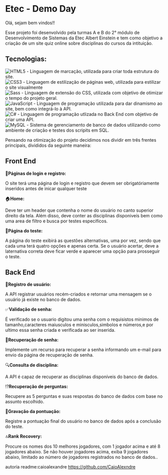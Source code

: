 # Etec - Demo Day
Olá, sejam bem vindos!!

Esse projeto foi desenvolvido pela turmas A e B do 2° módulo de Desenvolvimento de Sistemas da Etec Albert Einstein e tem como objetivo a criação de um site quiz online sobre disciplinas do cursos da intituição.

<h2>Tecnologias:</h2>

![HTML5](https://img.shields.io/badge/HTML5-E34F26?style=for-the-badge&logo=html5&logoColor=white) - Linguagem de marcação, utilizada para criar toda estrutura do site. <br>
![CSS3](https://img.shields.io/badge/CSS3-1572B6?style=for-the-badge&logo=css3&logoColor=white) - Linguagem de estilização de páginas web, utilizada para estilizar o site visualmente <br>
![Sass](https://img.shields.io/badge/Sass-000?style=for-the-badge&logo=sass) - Linguagem de extensão do CSS, utilizada com objetivo de otimizar o tempo do projeto geral.<br>
![JavaScript](https://img.shields.io/badge/JavaScript-F7DF1E?style=for-the-badge&logo=javascript&logoColor=black) - Linguagem de programação utilizada para dar dinamismo ao site, bem como integrá-lo à API.<br>
![C#](https://img.shields.io/badge/C%23-239120?style=for-the-badge&logo=c-sharp&logoColor=white) - Linguagem de programação utlizada no Back End com objetivo de criar uma API.<br>
![MySQL](https://img.shields.io/badge/MySQL-00000F?style=for-the-badge&logo=mysql&logoColor=white) - Sistema de gerenciamento de banco de dados utilizando como ambiente de criação e testes dos scripits em SQL.<br>

Pensando na otimização do projeto decidimos nos dividir em três frentes principais, divididos da seguinte maneira:

<h2>Front End</h2>

👤**Páginas de login e registro:**
<p>O site terá uma página de login e registro que devem ser obrigatóriamente inseridos antes de inicar qualquer teste</p>

🏠**Home:**
<p>Deve ter um header que contenha o nome do usuário no canto superior direito da tela. Além disso, deve conter as disciplinas disponiveís bem como uma area de filtro e busca por testes especifícos.</p>

📝**Página do teste:**
<p>A página do teste exibirá as questões alternativas, uma por vez, sendo que cada uma terá quatro opções e apenas certa. Se o usuário acertar, deve a laternativa correta deve ficar verde e aparecer uma opção para prosseguir o teste.</p>

<h2>Back End</h2>

 👤**Registro de usuário:**
   <p>A API registrar usuários recém-criados e retornar uma mensagem se o usuário já existe no banco de dados. </p>
   
 ✅**Validação de senha:**
  <p>É verificado se o usuario digitou uma senha com o requisistos minimos de tamanho,caracteres maiusculos e minisculos,simbolos e números,e por
  ultimo essa senha criada e verificada ao ser inserida. </p>
  
 🔑**Recuperação de senha:**
   <p>Implemente um recurso para recuperar a senha informando um e-mail para envio da página de recuperação de senha.</p>
   
🔍**Consulta de disciplina:**
 <p>A API é capaz de recuperar as disciplinas disponíveis do banco de dados.</p>
 
⁉️**Recuperação de perguntas:**
   <p>Recupere as 5 perguntas e suas respostas do banco de dados com base no assunto escolhido.</p>
   
💽**Gravação da pontuação:**
 <p> Registre a pontuação final do usuário no banco de dados após a conclusão do teste.</p>
 
🔝**Rank Recovery:**
  <p>Procure os nomes dos 10 melhores jogadores, com 1 jogador acima e até 8 jogadores abaixo. 
  Se não houver jogadores acima, exiba 9 jogadores abaixo, limitado ao número de jogadores registrados no banco de dados..</p>

autoria readme:caioalexandre
https://github.com/CaioAlexndre
